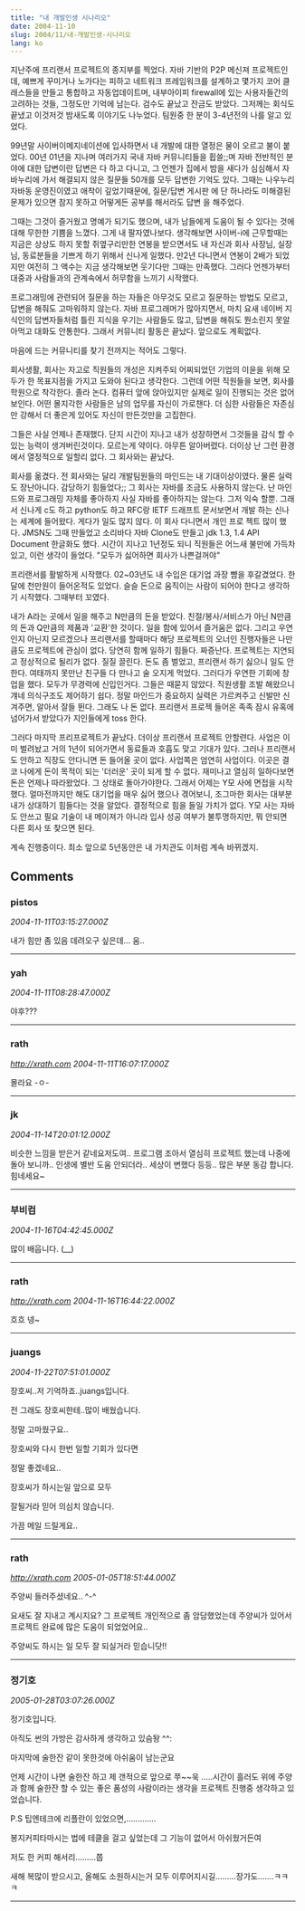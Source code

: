 ```yaml
---
title: "내 개발인생 시나리오"
date: 2004-11-10
slug: 2004/11/내-개발인생-시나리오
lang: ko
---
```


지난주에 프리랜서 프로젝트의 종지부를 찍었다. 자바 기반의 P2P 메신져
프로젝트인데, 예쁘게 꾸미거나 노가다는 피하고 네트워크 프레임워크를 설계하고
몇가지 코어 클래스들을 만들고 통합하고 자동업데이트며, 내부아이피 firewall에
있는 사용자들간의 고려하는 것들, 그정도만 기억에 남는다. 검수도 끝났고 잔금도
받았다. 그저께는 회식도 끝냈고 이것저것 밤새도록 이야기도 나누었다.
팀원중 한 분이 3-4년전의 나를 알고 있었다. 

 99년말 사이버이메지네이션에 입사하면서 내 개발에 대한 열정은 물이 오르고 
불이 붙었다. 00년 01년을 지나며 여러가지 국내 자바 커뮤니티들을 휩쓸;;며 
자바 전반적인 분야에 대한 답변이란 답변은 다 하고 다니고, 그 언젠가 집에서 밤을
새다가 심심해서 자바누리에 가서 해결되지 않은 질문들 50개를 모두 답변한 기억도
있다. 그때는 나우누리 자바동 운영진이였고 애착이 깊었기때문에, 질문/답변 게시판
에 단 하나라도 미해결된 문제가 있으면 참지 못하고 어떻게든 공부를 해서라도 답변
을 해주었다.  

 그때는 그것이 즐거웠고 명예가 되기도 했으며, 내가 남들에게 도움이 될 수 있다는
것에 대해 무한한 기쁨을 느꼈다. 그게 내 팔자였나보다. 생각해보면 사이버-i에
근무할때는 지금은 상상도 하지 못할 쥐옆구리만한 연봉을 받으면서도 내 자신과 
회사 사장님, 실장님, 동료분들을 기쁘게 하기 위해서 신나게 일했다. 만2년 다니면서
연봉이 2배가 되었지만 여전히 그 액수는 지금 생각해보면 웃기다만 그때는 만족했다.
그러다 언젠가부터 대중과 사람들과의 관계속에서 허무함을 느끼기 시작했다.

 프로그래밍에 관련되어 질문을 하는 자들은 아무것도 모르고 질문하는 방법도 모르고,
답변을 해줘도 고마워하지 않는다. 자바 프로그래머가 많아지면서, 마치 요새 네이버
지식인의 답변자들처럼 틀린 지식을 우기는 사람들도 많고, 답변을 해줘도 뭔소린지
못알아먹고 대화도 안통한다. 그래서 커뮤니티 활동은 끝났다. 앞으로도 계획없다.

 마음에 드는 커뮤니티를 찾기 전까지는 적어도 그렇다.

 회사생활, 회사는 자고로 직원들의 개성은 지켜주되 어찌되었던 기업의 이윤을 위해
모두가 한 목표지점을 가지고 도와야 된다고 생각한다. 그런데 어떤 직원들을 보면,
회사를 학원으로 착각한다. 졸라 논다. 컴퓨터 앞에 앉아있지만 실제로 일이 진행되는
것은 없어보인다. 어떤 몰지각한 사람들은 남의 업무를 자신이 가로챈다. 더 심한 
사람들은 자존심만 강해서 더 좋은게 있어도 자신이 만든것만을 고집한다. 

 그들은 사실 언제나 존재했다. 단지 시간이 지나고 내가 성장하면서 그것들을 감식
할 수 있는 능력이 생겨버린것이다. 모르는게 약이다. 아무튼 알아버렸다. 더이상 
난 그런 환경에서 열정적으로 일할리 없다. 그 회사와는 끝났다. 

 회사를 옮겼다. 전 회사와는 달리 개발팀원들의 마인드는 내 기대이상이였다. 물론
실력도 장난아니다. 감당하기 힘들었다;; 그 회사는 자바를 조금도 사용하지 않는다.
난 마인드와 프로그래밍 자체를 좋아하지 사실 자바를 좋아하지는 않는다. 그저 익숙
할뿐. 그래서 신나게 c도 하고 python도 하고 RFC랑 IETF 드래프트 문서보면서 개발
하는 신나는 세계에 들어왔다. 게다가 일도 많지 않다. 이 회사 다니면서 개인 프로
젝트 많이 했다. JMSN도 그때 만들었고 소리바다 자바 Clone도 만들고 jdk 1.3, 1.4 
API Document 한글화도 했다. 시간이 지나고 1년정도 되니 직원들은 어느새 불만에 
가득차 있고, 이런 생각이 들었다. "모두가 싫어하면 회사가 나쁜걸꺼야" 

프리랜서를 활발하게 시작했다. 02~03년도 내 수입은 대기업 과장 뺨을 후갈겼었다.
한달에 천만원이 들어온적도 있었다. 슬슬 돈으로 움직이는 사람이 되어야 한다고 
생각하기 시작했다. 그때부터 꼬였다. 

내가 A라는 곳에서 일을 해주고 N만큼의 돈을 받았다. 친절/봉사/서비스가 아닌 
N만큼의 돈과 Q만큼의 제품과 '교환'한 것이다. 일을 함에 있어서 즐거움은 없다.
그리고 우연인지 아닌지 모르겠으나 프리랜서를 할때마다 해당 프로젝트의 오너인
진행자들은 나만큼도 프로젝트에 관심이 없다. 당연히 함께 일하기 힘들다. 
짜증난다. 프로젝트는 지연되고 정상적으로 될리가 없다. 질질 끌린다. 
돈도 좀 벌었고, 프리랜서 하기 싫으니 일도 안한다. 여태까지 못만난 친구들 
다 만나고 술 오지게 먹었다. 그러다가 우연한 기회에 창업을 했다. 모두가 
무경력에 신입인거다. 그들은 때묻지 않았다. 직원생활 조발 해왔으니 걔네 
의식구조도 제어하기 쉽다. 정말 마인드가 중요하지 실력은 가르켜주고 신발만 
신겨주면, 알아서 잘들 뛴다. 그래도 나 돈 없다. 프리랜서 프로젝 들어온 족족 
잠시 유혹에 넘어가서 받았다가 지인들에게 toss 한다.

그러다 마지막 프리프로젝트가 끝났다. 더이상 프리랜서 프로젝트 안할련다.
사업은 이미 벌려놨고 거의 1년이 되어가면서 동료들과 호흡도 맞고 기대가 있다.
그러나 프리랜서도 안하고 직장도 안다니면 돈 들어올 곳이 없다. 사업쪽은 
엄연히 사업이다. 이곳은 결코 나에게 돈이 목적이 되는 '더러운' 곳이 되게 할 수
없다. 재미나고 열심히 일하다보면 돈은 언제나 따라왔었다. 그 상태로 돌아가야한다.
그래서 어제는 Y모 사에 면접을 시작했다. 얼마전까지만 해도 대기업을 매우 싫어
했으나 겪어보니, 조그마한 회사는 대부분 내가 상대하기 힘들다는 것을 알았다. 
결정적으로 힘을 들일 가치가 없다. Y모 사는 자바도 안쓰고 필요 기술이 내 
메이져가 아니라 입사 성공 여부가 불투명하지만, 뭐 안되면 다른 회사 또 찾으면 
된다.

계속 진행중이다. 최소 앞으로 5년동안은 내 가치관도 이처럼 계속 바뀌겠지.

## Comments

### pistos
*2004-11-11T03:15:27.000Z*

내가 힘만 좀 있음 데려오구 싶은데... 움..

---

### yah
*2004-11-11T08:28:47.000Z*

야후???

---

### rath
*http://xrath.com*
*2004-11-11T16:07:17.000Z*

몰라요 -ㅇ-

---

### jk
*2004-11-14T20:01:12.000Z*

비슷한 느낌을 받은거 같네요저도여.. 프로그램 조아서 열심히 프로젝트 했는데 나중에 돌아 보니까.. 인생에 별반 도움 안되더라.. 세상이 변했다 등등.. 많은 부분 동감 합니다. 힘네세요~

---

### 부비컴
*2004-11-16T04:42:45.000Z*

많이 배웁니다. (__)

---

### rath
*http://xrath.com*
*2004-11-16T16:44:22.000Z*

흐흐 넹~

---

### juangs
*2004-11-22T07:51:01.000Z*

장호씨..저 기억하죠..juangs입니다.

전 그래도 장호씨한테..많이 배웠습니다.

정말 고마웠구요..

장호씨와 다시 한번 일할 기회가 있다면 

정말 좋겠네요..

장호씨가 하시는일 앞으로 모두 

잘될거라 믿어 의심치 않습니다.

가끔 메일 드릴게요..

---

### rath
*http://xrath.com*
*2005-01-05T18:51:44.000Z*

주양씨 들러주셨네요.. ^-^

요새도 잘 지내고 계시지요? 그 프로젝트 개인적으로 좀 암담했었는데 주양씨가 있어서 프로젝트 완료에 많은 도움이 되었었어요.. 

주양씨도 하시는 일 모두 잘 되실거라 믿습니닷!!

---

### 정기호
*2005-01-28T03:07:26.000Z*

정기호입니다.

아직도 썬의 가방은 감사하게 생각하고 있슴돵 ^^:

마지막에 술한잔 같이 못한것에 아쉬움이 남는군요

언제 시간이 나면 술한잔 하고 제 갠적으로 앞으로 쭈~~욱 .....시간이 흘러도 위에 주양과 함께 술한잔 할 수 있는 좋은 품성의 사람이라는 생각을 프로젝트 진행중 생각하고 있었습니다.

P.S 팁엔테크에 리플란이 있었으면,.............

봉지커피타마시는 법에 테클을 걸고 싶었는데 그 기능이 없어서 아쉬웠거든여

저도 한 커피 해서리.........쫍

새해 복많이 받으시고, 올해도 소원하시는거 모두 이루어지시길.........장가도.......ㅋㅋㅋ

---

